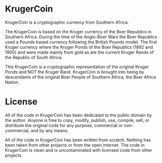 KrugerCoin
==========

KrugerCoin is a cryptographic currency from Southern Africa.

The KrugerCoin is based on the Kruger currency of the Boer Republics in Southern Africa. During the time of the Anglo-Boer Wars the Boer Republics used a Pounds based currency following the British Pounds model. The first Kruger currency where the Kruger Ponds of the Boer Republics (1892 and 1900) and were made mainly from gold as are the current Kruger Rands of the Republic of South Africa.

This KrugerCoin is a cryptographic representation of the original Kruger Ponds and NOT the Kruger Rand. KrugerCoin is brought into being by descendants of the original Boer People of Southern Africa, the Boer Africa Nation.

License
=======

All of the code in KrugerCoin has been dedicated to the public domain by the author. Anyone is free to copy, modify, publish, use, compile, sell, or distribute the original code for any purpose, commercial or non-commercial, and by any means.

All of the code in KrugerCoin has been written from scratch. Nothing has been taken from other projects or from the open internet. The code in KrugerCoin is clean and is uncontaminated with licensed code from other projects.